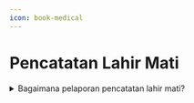 ```yaml
---
icon: book-medical
---
```


# Pencatatan Lahir Mati

<details>

<summary>Bagaimana pelaporan pencatatan lahir mati?</summary>

Berdasarkan Pasal 33 ayat (1) dan ayat (2) Undang-Undang Nomor 23 Tahun 2006 diatur bahwa setiap lahir mati wajib dilaporkan oleh Penduduk kepada Instansi Pelaksana paling lambat 30 (tiga puluh) hari sejak lahir mati. Instansi Pelaksana menerbitkan Surat Keterangan Lahir Mati.

Yang dimaksud dengan “lahir mati” adalah kelahiran seorang bayi dari kandungan yang berumur paling sedikit 28 (dua puluh delapan) minggu pada saat dilahirkan tanpa menunjukkan tanda-tanda kehidupan. Peristiwa lahir mati hanya diberikan Surat Keterangan Lahir Mati, tidak diterbitkan Akta Pencatatan Sipil. Meskipun tidak diterbitkan Akta Pencatatan Sipil tetapi pendataannya diperlukan untuk kepentingan perencanaan dan pembangunan di bidang kesehatan.

Persyaratan pencatatan lahir mati diatur dalam Pasal 36 Peraturan Presiden Nomor 96 Tahun 2018, berupa:\
a. surat keterangan lahir mati; atau\
b. pernyataan dari orang tua kandung atau wali bagi yang tidak memiliki surat keterangan lahir mati. Sedangkan tata cara pencatatan lahir mati diatur dalam Pasal 49 Peraturan Menteri Dalam Negeri 108 Tahun 2019 dan Surat Dirjen Dukcapil Nomor 470/13287/Dukcapil tanggal 28 September 2021, sebagai berikut:\
a. WNI mengisi Formulir Pelaporan Pencatatan Sipil di dalam Wilayah NKRI (F-2.01);\
b. Untuk pelayanan secara offline/tatap muka, diserahkan berupa fotokopi bukan asli (asli hanya diperlihatkan);\
c. Dinas tidak menarik surat keterangan lahir mati asli;\
d. WNI melampirkan Fotokopi KK untuk verifikasi data yang tercantum dalam Formulir Pelaporan Pencatatan Sipil di dalam Wilayah NKRI (F-2.01);\
e. Untuk pelayanan online/Daring, persyaratan yang discan/difoto untuk diunggah harus aslinya;\
f. WNI tidak perlu melampirkan fotokopi KTP-el saksi, karena identitasnya sudah tercantum\
dalam Formulir Pelaporan Pencatatan Sipil di dalam Wilayah NKRI (F-2.01); dan\
g. Dinas menerbitkan surat keterangan lahir mati.

**Sumber rujukan:**

* Pasal 33 ayat (1) dan ayat (2) Undang-Undang  &#x20;Nomor 23 Tahun 2006 tentang Administrasi  &#x20;Kependudukan; ([link](https://peraturan.go.id/id/uu-no-23-tahun-2006))
* Pasal 36 Peraturan Presiden Nomor 96 Tahun 2018  &#x20;tentang Persyaratan dan Tata Cara Pendaftaran  &#x20;Penduduk dan Pencatatan Sipil; ([link](https://peraturan.go.id/id/perpres-no-96-tahun-2018))
* Pasal 49 Peraturan Menteri Dalam Negeri Nomor  &#x20;108 Tahun 2019 tentang Peraturan Pelaksanaan  &#x20;Peraturan Presiden Nomor 96 Tahun 2018 tentang  &#x20;Persyaratan dan Tata Cara Pendaftaran Penduduk  &#x20;dan Pencatatan Sipil; ([link](https://peraturan.go.id/id/permendagri-no-108-tahun-2019))
* Peraturan Menteri Dalam Negeri Nomor 109 Tahun  &#x20;2019 tentang Formulir dan Buku Yang Digunakan  &#x20;dalam Administrasi Kependudukan;  ([link](https://peraturan.go.id/id/permendagri-no-109-tahun-2019)) dan
* Surat Dirjen Dukcapil yang ditujukan kepada Kepala  &#x20;Dinas Dukcapil di Seluruh Indonesia Nomor  &#x20;470/13287/Dukcapil tanggal 28 September 2021 hal  &#x20;Jenis Layanan, Persyaratan dan Penjelasan  &#x20;Pendaftaran Penduduk dan Pencatatan Sipil.

{% hint style="success" %}
Dibuat:  23 Juni 2025 10:00 WIB | Perubahan terakhir: 23 Juni 2025 10:00 WIB
{% endhint %}

</details>



